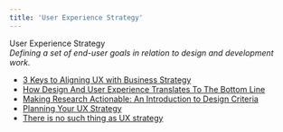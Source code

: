 ```yaml
---
title: 'User Experience Strategy'
---
```


User Experience Strategy  
_Defining a set of end-user goals in relation to design and development work._

*   [3 Keys to Aligning UX with Business Strategy](http://www.uxmatters.com/mt/archives/2012/09/3-keys-to-aligning-ux-with-business-strategy.php)  
*   [How Design And User Experience Translates To The Bottom Line](http://www.forbes.com/sites/anthonykosner/2013/11/23/how-design-and-user-experience-translates-to-the-bottom-line/#11bd56fe7049)  
*   [Making Research Actionable: An Introduction to Design Criteria](http://adaptivepath.org/ideas/making-research-actionable-an-introduction-to-design-criteria/)  
*   [Planning Your UX Strategy](http://johnnyholland.org/2010/04/16/planning-your-ux-strategy/)  
*   [There is no such thing as UX strategy](http://www.jeffgothelf.com/blog/there-is-no-such-thing-as-ux-strategy/#sthash.qlyTZv6A.dpbs)  
